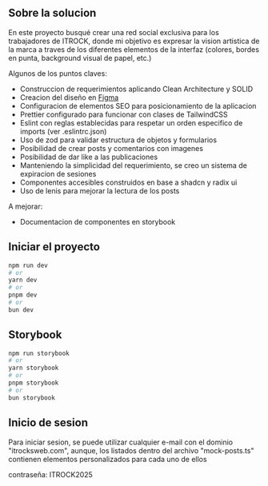 ## Sobre la solucion

En este proyecto busqué crear una red social exclusiva para los trabajadores de ITROCK, donde mi objetivo es expresar la vision artistica de la marca a traves de los diferentes elementos de la interfaz (colores, bordes en punta, background visual de papel, etc.)

Algunos de los puntos claves:

- Construccion de requerimientos aplicando Clean Architecture y SOLID
- Creacion del diseño en [Figma](https://www.figma.com/design/xw89dGWQxuN3TRKjtQ0oRA/ITROCK-Social-media?node-id=0-1&p=f&t=SmrNK91yKoclYHUy-0)
- Configuracion de elementos SEO para posicionamiento de la aplicacion
- Prettier configurado para funcionar con clases de TailwindCSS
- Eslint con reglas establecidas para respetar un orden especifico de imports (ver .eslintrc.json)
- Uso de zod para validar estructura de objetos y formularios
- Posibilidad de crear posts y comentarios con imagenes
- Posibilidad de dar like a las publicaciones
- Manteniendo la simplicidad del requerimiento, se creo un sistema de expiracion de sesiones
- Componentes accesibles construidos en base a shadcn y radix ui
- Uso de lenis para mejorar la lectura de los posts

A mejorar:

- Documentacion de componentes en storybook

## Iniciar el proyecto

```bash
npm run dev
# or
yarn dev
# or
pnpm dev
# or
bun dev
```

## Storybook

```bash
npm run storybook
# or
yarn storybook
# or
pnpm storybook
# or
bun storybook
```

## Inicio de sesion

Para iniciar sesion, se puede utilizar cualquier e-mail con el dominio "itrocksweb.com", aunque, los listados dentro del archivo "mock-posts.ts" contienen elementos personalizados para cada uno de ellos

contraseña: ITROCK2025
